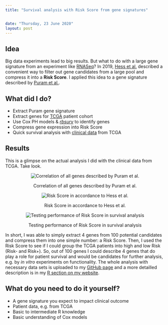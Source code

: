 ```yaml
---
title: "Survival analysis with Risk Score from gene signatures"


date: "Thursday, 23 June 2020"
layout: post
---
```



<section class="main-content">
<div id="idea" class="section level2">
<h2>Idea</h2>
<p>Big data experiments lead to big results. But what to do with a large gene signature from an experiment like <a href="https://de.wikipedia.org/wiki/RNA-Seq">RNASeq</a>? In 2019, <a href="https://clincancerres.aacrjournals.org/content/25/5/1505.long">Hess et al.</a> described a convenient way to filter out gene candidates from a large pool and compress it into a <strong>Risk Score</strong>. I applied this idea to a gene signature described by <a href="https://www.cell.com/cell/fulltext/S0092-8674(17)31270-9?_returnURL=https%3A%2F%2Flinkinghub.elsevier.com%2Fretrieve%2Fpii%2FS0092867417312709%3Fshowall%3Dtrue">Puram et al.</a>.</p>
</div>
<div id="what-did-i-do" class="section level2">
<h2>What did I do?</h2>
<ul>
<li>Extract Puram gene signature</li>
<li>Extract genes for <a href="https://www.cancer.gov/about-nci/organization/ccg/research/structural-genomics/tcga">TCGA</a> patient cohort</li>
<li>Use Cox PH models &amp; <a href="https://www.bioconductor.org/packages/release/bioc/vignettes/rbsurv/inst/doc/rbsurv.pdf"><em>rbsurv</em></a> to identify genes</li>
<li>Compress gene expression into Risk Score</li>
<li>Quick survival analysis with <a href="https://www.cbioportal.org/study/summary?id=hnsc_tcga_pub">clinical data</a> from TCGA</li>
</ul>
</div>
<div id="results" class="section level2">
<h2>Results</h2>
<p>This is a glimpse on the actual analysis I did with the clinical data from TCGA. Take look.</p>
<div class="figure" style="text-align: center">
<img src="{{ site.url }}{{ site.baseurl }}/knitr_files/knitr-minimal_files/figure-html/unnamed-chunk-1-1.png" alt="Correlation of all genes described by Puram et al."  />
<p class="caption">
Correlation of all genes described by Puram et al.
</p>
</div>
<div class="figure" style="text-align: center">
<img src="{{ site.url }}{{ site.baseurl }}/knitr_files/knitr-minimal_files/figure-html/unnamed-chunk-1-2.png" alt="Risk Score in accordance to Hess et al."  />
<p class="caption">
Risk Score in accordance to Hess et al.
</p>
</div>
<div class="figure" style="text-align: center">
<img src="{{ site.url }}{{ site.baseurl }}/knitr_files/knitr-minimal_files/figure-html/unnamed-chunk-1-3.png" alt="Testing performance of Risk Score in survival analysis"  />
<p class="caption">
Testing performance of Risk Score in survival analysis
</p>
</div>
<p>In short, I was able to simply extract 4 genes from 100 potential candidates and compress them into one simple number: a Risk Score. Then, I used the Risk Score to see if I could group the TCGA patients into high and low Risk (Risk- and Risk+). So, out of 100 genes I could describe 4 genes that do play a role for patient survival and would be candidates for further analysis, e.g. by <em>in vitro</em> experiments on functionality. The whole analysis with necessary data sets is uploaded to my <a href="https://github.com/HenrikSchinke/RiskScore_pEMT">GitHub page</a> and a more detailled description is in my <a href="https://henrikschinke.github.io/RiskScore_pEMT.html">R section on my website</a>.</p>
</div>
<div id="what-do-you-need-to-do-it-yourself" class="section level2">
<h2>What do you need to do it yourself?</h2>
<ul>
<li>A gene signature you expect to impact clinical outcome</li>
<li>Patient data, e.g. from TCGA</li>
<li>Basic to intermediate R knowledge</li>
<li>Basic understanding of Cox models</li>
</ul>
</div>
</section>
